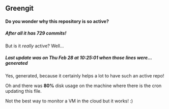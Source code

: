 ## Greengit

#### Do you wonder why this repository is so active?

##### After all it has 729 commits!

But is it *really* active? Well...

##### Last update was on Thu Feb 28 at 10:25:01 when those lines were... generated

Yes, generated, because it certainly helps a lot to have such an active repo!

Oh and there was **80%** disk usage on the machine
where there is the cron updating this file.

Not the best way to monitor a VM in the cloud but it works! :)
